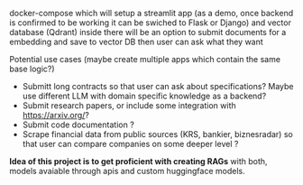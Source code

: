 docker-compose which will setup a streamlit app (as a demo, once backend is confirmed to be working it can be swiched to Flask or Django) and vector database (Qdrant)
inside there will be an option to submit documents for a embedding and save to vector DB
then user can ask what they want

Potential use cases (maybe create multiple apps which contain the same base logic?)
- Submitt long contracts so that user can ask about specifications? Maybe use different LLM with domain specific knowledge as a backend?
- Submit research papers, or include some integration with https://arxiv.org/?
- Submit code documentation ?
- Scrape financial data from public sources (KRS, bankier, biznesradar) so that user can compare companies on some deeper level ?
  
 **Idea of this project is to get proficient with creating RAGs** with both, models avaiable through apis and custom huggingface models.  
